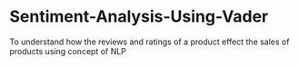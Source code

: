 # Sentiment-Analysis-Using-Vader
To understand how the reviews and ratings of a product effect the sales of products using concept of NLP
